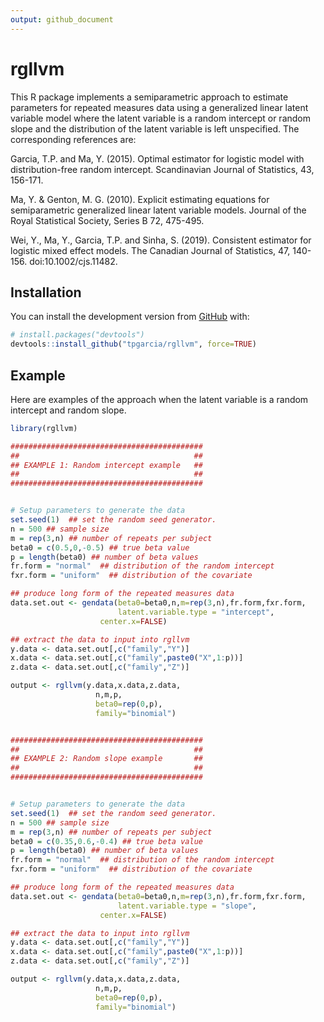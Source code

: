 ```yaml
---
output: github_document
---
```


<!-- README.md is generated from README.Rmd. Please edit that file -->


# rgllvm

<!-- badges: start -->
<!-- badges: end -->


This R package implements a semiparametric approach to estimate parameters for repeated measures data using a generalized linear latent variable model where the latent variable is a random intercept or random slope and the distribution of the latent variable is left unspecified. The corresponding references are:

Garcia, T.P. and Ma, Y. (2015). Optimal estimator for
logistic model with distribution-free random intercept.
Scandinavian Journal of Statistics, 43, 156-171.

Ma, Y. & Genton, M. G. (2010). Explicit estimating equations for semiparametric generalized
linear latent variable models. Journal of the Royal Statistical Society, Series B 72, 475-495.

Wei, Y., Ma, Y., Garcia, T.P. and Sinha, S. (2019). Consistent estimator
for logistic mixed effect models. The Canadian Journal of Statistics, 47, 140-156. doi:10.1002/cjs.11482.



## Installation

You can install the development version from [GitHub](https://github.com/) with:

``` r
# install.packages("devtools")
devtools::install_github("tpgarcia/rgllvm", force=TRUE)
```
## Example

Here are examples of the approach when the latent variable is a random intercept and random slope. 


```r
library(rgllvm)

###########################################
##                                       ##
## EXAMPLE 1: Random intercept example   ##
##                                       ##
###########################################


# Setup parameters to generate the data
set.seed(1)  ## set the random seed generator.
n = 500 ## sample size
m = rep(3,n) ## number of repeats per subject
beta0 = c(0.5,0,-0.5) ## true beta value
p = length(beta0) ## number of beta values
fr.form = "normal"  ## distribution of the random intercept
fxr.form = "uniform"  ## distribution of the covariate 

## produce long form of the repeated measures data
data.set.out <- gendata(beta0=beta0,n,m=rep(3,n),fr.form,fxr.form,
                        latent.variable.type = "intercept",
                    center.x=FALSE)

## extract the data to input into rgllvm
y.data <- data.set.out[,c("family","Y")]
x.data <- data.set.out[,c("family",paste0("X",1:p))]
z.data <- data.set.out[,c("family","Z")]

output <- rgllvm(y.data,x.data,z.data,
                   n,m,p,
                   beta0=rep(0,p),
                   family="binomial") 


###########################################
##                                       ##
## EXAMPLE 2: Random slope example       ##
##                                       ##
###########################################


# Setup parameters to generate the data
set.seed(1)  ## set the random seed generator.
n = 500 ## sample size
m = rep(3,n) ## number of repeats per subject
beta0 = c(0.35,0.6,-0.4) ## true beta value
p = length(beta0) ## number of beta values
fr.form = "normal"  ## distribution of the random intercept
fxr.form = "uniform"  ## distribution of the covariate 

## produce long form of the repeated measures data
data.set.out <- gendata(beta0=beta0,n,m=rep(3,n),fr.form,fxr.form,
                        latent.variable.type = "slope",
                    center.x=FALSE)

## extract the data to input into rgllvm
y.data <- data.set.out[,c("family","Y")]
x.data <- data.set.out[,c("family",paste0("X",1:p))]
z.data <- data.set.out[,c("family","Z")]

output <- rgllvm(y.data,x.data,z.data,
                   n,m,p,
                   beta0=rep(0,p),
                   family="binomial")   
```
